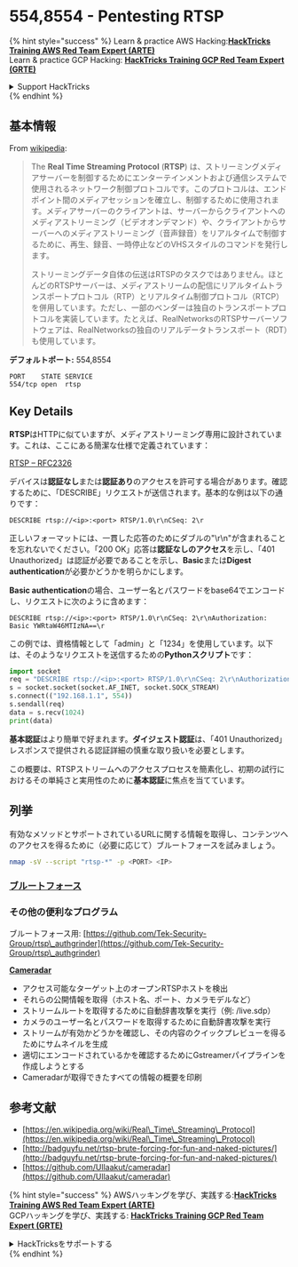 # 554,8554 - Pentesting RTSP

{% hint style="success" %}
Learn & practice AWS Hacking:<img src="/.gitbook/assets/arte.png" alt="" data-size="line">[**HackTricks Training AWS Red Team Expert (ARTE)**](https://training.hacktricks.xyz/courses/arte)<img src="/.gitbook/assets/arte.png" alt="" data-size="line">\
Learn & practice GCP Hacking: <img src="/.gitbook/assets/grte.png" alt="" data-size="line">[**HackTricks Training GCP Red Team Expert (GRTE)**<img src="/.gitbook/assets/grte.png" alt="" data-size="line">](https://training.hacktricks.xyz/courses/grte)

<details>

<summary>Support HackTricks</summary>

* Check the [**subscription plans**](https://github.com/sponsors/carlospolop)!
* **Join the** 💬 [**Discord group**](https://discord.gg/hRep4RUj7f) or the [**telegram group**](https://t.me/peass) or **follow** us on **Twitter** 🐦 [**@hacktricks\_live**](https://twitter.com/hacktricks\_live)**.**
* **Share hacking tricks by submitting PRs to the** [**HackTricks**](https://github.com/carlospolop/hacktricks) and [**HackTricks Cloud**](https://github.com/carlospolop/hacktricks-cloud) github repos.

</details>
{% endhint %}

## 基本情報

From [wikipedia](https://en.wikipedia.org/wiki/Real\_Time\_Streaming\_Protocol):

> The **Real Time Streaming Protocol** (**RTSP**) は、ストリーミングメディアサーバーを制御するためにエンターテインメントおよび通信システムで使用されるネットワーク制御プロトコルです。このプロトコルは、エンドポイント間のメディアセッションを確立し、制御するために使用されます。メディアサーバーのクライアントは、サーバーからクライアントへのメディアストリーミング（ビデオオンデマンド）や、クライアントからサーバーへのメディアストリーミング（音声録音）をリアルタイムで制御するために、再生、録音、一時停止などのVHSスタイルのコマンドを発行します。
>
> ストリーミングデータ自体の伝送はRTSPのタスクではありません。ほとんどのRTSPサーバーは、メディアストリームの配信にリアルタイムトランスポートプロトコル（RTP）とリアルタイム制御プロトコル（RTCP）を併用しています。ただし、一部のベンダーは独自のトランスポートプロトコルを実装しています。たとえば、RealNetworksのRTSPサーバーソフトウェアは、RealNetworksの独自のリアルデータトランスポート（RDT）も使用しています。

**デフォルトポート:** 554,8554
```
PORT    STATE SERVICE
554/tcp open  rtsp
```
## Key Details

**RTSP**はHTTPに似ていますが、メディアストリーミング専用に設計されています。これは、ここにある簡潔な仕様で定義されています：

[RTSP – RFC2326](https://tools.ietf.org/html/rfc2326)

デバイスは**認証なし**または**認証あり**のアクセスを許可する場合があります。確認するために、「DESCRIBE」リクエストが送信されます。基本的な例は以下の通りです：

`DESCRIBE rtsp://<ip>:<port> RTSP/1.0\r\nCSeq: 2\r`

正しいフォーマットには、一貫した応答のためにダブルの"\r\n"が含まれることを忘れないでください。「200 OK」応答は**認証なしのアクセス**を示し、「401 Unauthorized」は認証が必要であることを示し、**Basic**または**Digest authentication**が必要かどうかを明らかにします。

**Basic authentication**の場合、ユーザー名とパスワードをbase64でエンコードし、リクエストに次のように含めます：

`DESCRIBE rtsp://<ip>:<port> RTSP/1.0\r\nCSeq: 2\r\nAuthorization: Basic YWRtaW46MTIzNA==\r`

この例では、資格情報として「admin」と「1234」を使用しています。以下は、そのようなリクエストを送信するための**Pythonスクリプト**です：
```python
import socket
req = "DESCRIBE rtsp://<ip>:<port> RTSP/1.0\r\nCSeq: 2\r\nAuthorization: Basic YWRtaW46MTIzNA==\r\n\r\n"
s = socket.socket(socket.AF_INET, socket.SOCK_STREAM)
s.connect(("192.168.1.1", 554))
s.sendall(req)
data = s.recv(1024)
print(data)
```
**基本認証**はより簡単で好まれます。**ダイジェスト認証**は、「401 Unauthorized」レスポンスで提供される認証詳細の慎重な取り扱いを必要とします。

この概要は、RTSPストリームへのアクセスプロセスを簡素化し、初期の試行におけるその単純さと実用性のために**基本認証**に焦点を当てています。

## 列挙

有効なメソッドとサポートされているURLに関する情報を取得し、コンテンツへのアクセスを得るために（必要に応じて）ブルートフォースを試みましょう。
```bash
nmap -sV --script "rtsp-*" -p <PORT> <IP>
```
### [ブルートフォース](../generic-methodologies-and-resources/brute-force.md#rtsp)

### **その他の便利なプログラム**

ブルートフォース用: [https://github.com/Tek-Security-Group/rtsp\_authgrinder](https://github.com/Tek-Security-Group/rtsp\_authgrinder)

[**Cameradar**](https://github.com/Ullaakut/cameradar)

* アクセス可能なターゲット上のオープンRTSPホストを検出
* それらの公開情報を取得（ホスト名、ポート、カメラモデルなど）
* ストリームルートを取得するために自動辞書攻撃を実行（例: /live.sdp）
* カメラのユーザー名とパスワードを取得するために自動辞書攻撃を実行
* ストリームが有効かどうかを確認し、その内容のクイックプレビューを得るためにサムネイルを生成
* 適切にエンコードされているかを確認するためにGstreamerパイプラインを作成しようとする
* Cameradarが取得できたすべての情報の概要を印刷

## 参考文献

* [https://en.wikipedia.org/wiki/Real\_Time\_Streaming\_Protocol](https://en.wikipedia.org/wiki/Real\_Time\_Streaming\_Protocol)
* [http://badguyfu.net/rtsp-brute-forcing-for-fun-and-naked-pictures/](http://badguyfu.net/rtsp-brute-forcing-for-fun-and-naked-pictures/)
* [https://github.com/Ullaakut/cameradar](https://github.com/Ullaakut/cameradar)

{% hint style="success" %}
AWSハッキングを学び、実践する:<img src="/.gitbook/assets/arte.png" alt="" data-size="line">[**HackTricks Training AWS Red Team Expert (ARTE)**](https://training.hacktricks.xyz/courses/arte)<img src="/.gitbook/assets/arte.png" alt="" data-size="line">\
GCPハッキングを学び、実践する: <img src="/.gitbook/assets/grte.png" alt="" data-size="line">[**HackTricks Training GCP Red Team Expert (GRTE)**<img src="/.gitbook/assets/grte.png" alt="" data-size="line">](https://training.hacktricks.xyz/courses/grte)

<details>

<summary>HackTricksをサポートする</summary>

* [**サブスクリプションプラン**](https://github.com/sponsors/carlospolop)を確認してください！
* **💬 [**Discordグループ**](https://discord.gg/hRep4RUj7f)または[**テレグラムグループ**](https://t.me/peass)に参加するか、**Twitter** 🐦 [**@hacktricks\_live**](https://twitter.com/hacktricks\_live)**をフォローしてください。**
* **[**HackTricks**](https://github.com/carlospolop/hacktricks)および[**HackTricks Cloud**](https://github.com/carlospolop/hacktricks-cloud)のgithubリポジトリにPRを提出してハッキングトリックを共有してください。**

</details>
{% endhint %}
